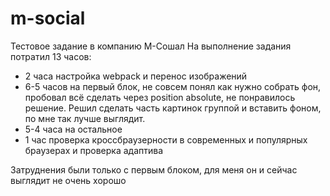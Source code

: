 # m-social
Тестовое задание в компанию М-Сошал
На выполнение задания потратил 13 часов:
- 2 часа настройка webpack и перенос изображений
- 6-5 часов на первый блок, не совсем понял как нужно собрать фон, пробовал всё сделать через position absolute, не понравилось решение. Решил сделать часть картинок группой и вставить фоном, по мне так лучше выглядит.
- 5-4 часа на остальное
- 1 час проверка кроссбраузерности в современных и популярных браузерах и проверка адаптива

Затруднения были только с первым блоком, для меня он и сейчас выглядит не очень хорошо
